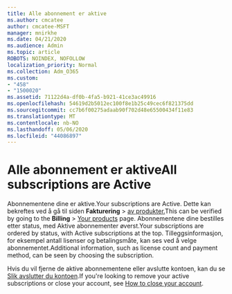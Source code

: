 ```yaml
---
title: Alle abonnement er aktive
ms.author: cmcatee
author: cmcatee-MSFT
manager: mnirkhe
ms.date: 04/21/2020
ms.audience: Admin
ms.topic: article
ROBOTS: NOINDEX, NOFOLLOW
localization_priority: Normal
ms.collection: Adm_O365
ms.custom:
- "458"
- "1500020"
ms.assetid: 71122d4a-df0b-4fa5-b921-41ce3ac49916
ms.openlocfilehash: 54619d2b5012ec100f8e1b25c49cec6f821375dd
ms.sourcegitcommit: cc7b6f00275adaab90f702d48e65500434f11e83
ms.translationtype: MT
ms.contentlocale: nb-NO
ms.lasthandoff: 05/06/2020
ms.locfileid: "44086897"
---
```

# <a name="all-subscriptions-are-active"></a><span data-ttu-id="c7f0a-102">Alle abonnement er aktive</span><span class="sxs-lookup"><span data-stu-id="c7f0a-102">All subscriptions are Active</span></span>

<span data-ttu-id="c7f0a-103">Abonnementene dine er aktive.</span><span class="sxs-lookup"><span data-stu-id="c7f0a-103">Your subscriptions are Active.</span></span> <span data-ttu-id="c7f0a-104">Dette kan bekreftes ved å gå til siden **Fakturering** \> [av produkter.](https://go.microsoft.com/fwlink/p/?linkid=842054)</span><span class="sxs-lookup"><span data-stu-id="c7f0a-104">This can be verified by going to the **Billing** \> [Your products](https://go.microsoft.com/fwlink/p/?linkid=842054) page.</span></span> <span data-ttu-id="c7f0a-105">Abonnementene dine bestilles etter status, med Aktive abonnementer øverst.</span><span class="sxs-lookup"><span data-stu-id="c7f0a-105">Your subscriptions are ordered by status, with Active subscriptions at the top.</span></span> <span data-ttu-id="c7f0a-106">Tilleggsinformasjon, for eksempel antall lisenser og betalingsmåte, kan ses ved å velge abonnementet.</span><span class="sxs-lookup"><span data-stu-id="c7f0a-106">Additional information, such as license count and payment method, can be seen by choosing the subscription.</span></span>
  
<span data-ttu-id="c7f0a-107">Hvis du vil fjerne de aktive abonnementene eller avslutte kontoen, kan du se [Slik avslutter du kontoen](https://docs.microsoft.com/microsoft-365/commerce/close-your-account?view=o365-worldwide).</span><span class="sxs-lookup"><span data-stu-id="c7f0a-107">If you're looking to remove your active subscriptions or close your account, see [How to close your account](https://docs.microsoft.com/microsoft-365/commerce/close-your-account?view=o365-worldwide).</span></span>
